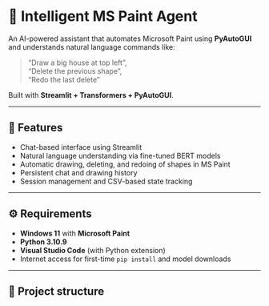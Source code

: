# 🎨 Intelligent MS Paint Agent

An AI-powered assistant that automates Microsoft Paint using **PyAutoGUI** and understands natural language commands like:

> “Draw a big house at top left”,  
> “Delete the previous shape”,  
> “Redo the last delete”

Built with **Streamlit + Transformers + PyAutoGUI**.

---

## 🧩 Features

- Chat-based interface using Streamlit  
- Natural language understanding via fine-tuned BERT models  
- Automatic drawing, deleting, and redoing of shapes in MS Paint  
- Persistent chat and drawing history  
- Session management and CSV-based state tracking  

---

## ⚙️ Requirements

- **Windows 11** with **Microsoft Paint**
- **Python 3.10.9**
- **Visual Studio Code** (with Python extension)
- Internet access for first-time `pip install` and model downloads

---

## 🧱 Project structure

